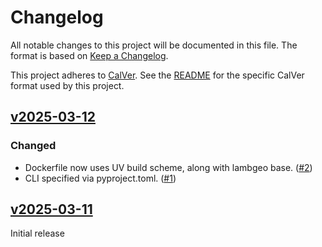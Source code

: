 # Changelog

All notable changes to this project will be documented in this file. The
format is based on [Keep a Changelog](https://keepachangelog.com/en/1.1.0/).

This project adheres to [CalVer](https://calver.org/). See the
[README](README.md#versions-and-releases) for the specific CalVer format
used by this project.

## [v2025-03-12]

### Changed

- Dockerfile now uses UV build scheme, along with lambgeo base. ([#2])
- CLI specified via pyproject.toml. ([#1])

## [v2025-03-11]

Initial release

[unreleased]: https://github.com/cirrus-geo/cirrus-task-example/compare/v2025-03-12..main
[v2025-03-12]: https://github.com/cirrus-geo/cirrus-task-example/compare/v2025-03-11..v2025-03-12
[v2025-03-11]: https://github.com/cirrus-geo/cirrus-task-example/tree/v2025-03-11
[#1]: https://github.com/cirrus-geo/cirrus-task-example/pull/1
[#2]: https://github.com/cirrus-geo/cirrus-task-example/pull/2
